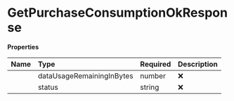 # GetPurchaseConsumptionOkResponse



**Properties**

| Name | Type | Required | Description |
| :-------- | :----------| :----------| :----------|
    | dataUsageRemainingInBytes | number | ❌ | Remaining balance of the package in byte.  For "limited" packages, this field indicates the remaining data in bytes.  For "unlimited" packages, it will return **-1** as an identifier.  |
    | status | string | ❌ | Status of the connectivity, possible values are 'ACTIVE' or 'NOT_ACTIVE' |


